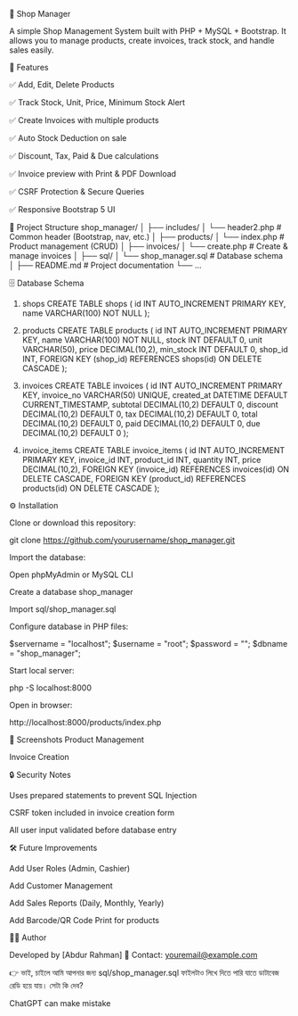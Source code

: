 🛒 Shop Manager

A simple Shop Management System built with PHP + MySQL + Bootstrap.
It allows you to manage products, create invoices, track stock, and handle sales easily.

🚀 Features

✅ Add, Edit, Delete Products

✅ Track Stock, Unit, Price, Minimum Stock Alert

✅ Create Invoices with multiple products

✅ Auto Stock Deduction on sale

✅ Discount, Tax, Paid & Due calculations

✅ Invoice preview with Print & PDF Download

✅ CSRF Protection & Secure Queries

✅ Responsive Bootstrap 5 UI

📂 Project Structure
shop_manager/
│
├── includes/
│   └── header2.php        # Common header (Bootstrap, nav, etc.)
│
├── products/
│   └── index.php          # Product management (CRUD)
│
├── invoices/
│   └── create.php         # Create & manage invoices
│
├── sql/
│   └── shop_manager.sql   # Database schema
│
├── README.md              # Project documentation
└── ...

🗄️ Database Schema
1. shops
CREATE TABLE shops (
    id INT AUTO_INCREMENT PRIMARY KEY,
    name VARCHAR(100) NOT NULL
);

2. products
CREATE TABLE products (
    id INT AUTO_INCREMENT PRIMARY KEY,
    name VARCHAR(100) NOT NULL,
    stock INT DEFAULT 0,
    unit VARCHAR(50),
    price DECIMAL(10,2),
    min_stock INT DEFAULT 0,
    shop_id INT,
    FOREIGN KEY (shop_id) REFERENCES shops(id) ON DELETE CASCADE
);

3. invoices
CREATE TABLE invoices (
    id INT AUTO_INCREMENT PRIMARY KEY,
    invoice_no VARCHAR(50) UNIQUE,
    created_at DATETIME DEFAULT CURRENT_TIMESTAMP,
    subtotal DECIMAL(10,2) DEFAULT 0,
    discount DECIMAL(10,2) DEFAULT 0,
    tax DECIMAL(10,2) DEFAULT 0,
    total DECIMAL(10,2) DEFAULT 0,
    paid DECIMAL(10,2) DEFAULT 0,
    due DECIMAL(10,2) DEFAULT 0
);

4. invoice_items
CREATE TABLE invoice_items (
    id INT AUTO_INCREMENT PRIMARY KEY,
    invoice_id INT,
    product_id INT,
    quantity INT,
    price DECIMAL(10,2),
    FOREIGN KEY (invoice_id) REFERENCES invoices(id) ON DELETE CASCADE,
    FOREIGN KEY (product_id) REFERENCES products(id) ON DELETE CASCADE
);

⚙️ Installation

Clone or download this repository:

git clone https://github.com/yourusername/shop_manager.git


Import the database:

Open phpMyAdmin or MySQL CLI

Create a database shop_manager

Import sql/shop_manager.sql

Configure database in PHP files:

$servername = "localhost";
$username   = "root";
$password   = "";
$dbname     = "shop_manager";


Start local server:

php -S localhost:8000


Open in browser:

http://localhost:8000/products/index.php

📸 Screenshots
Product Management

Invoice Creation

🔒 Security Notes

Uses prepared statements to prevent SQL Injection

CSRF token included in invoice creation form

All user input validated before database entry

🛠️ Future Improvements

Add User Roles (Admin, Cashier)

Add Customer Management

Add Sales Reports (Daily, Monthly, Yearly)

Add Barcode/QR Code Print for products

👨‍💻 Author

Developed by [Abdur Rahman]
📧 Contact: youremail@example.com

👉 ভাই, চাইলে আমি আপনার জন্য sql/shop_manager.sql ফাইলটাও লিখে দিতে পারি যাতে ডাটাবেজ রেডি হয়ে যায়। সেটা কি দেব?

ChatGPT can make mistake
